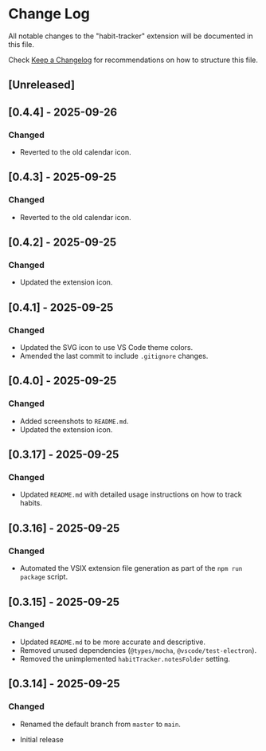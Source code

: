 # Change Log

All notable changes to the "habit-tracker" extension will be documented in this file.

Check [Keep a Changelog](http://keepachangelog.com/) for recommendations on how to structure this file.

## [Unreleased]

## [0.4.4] - 2025-09-26

### Changed

- Reverted to the old calendar icon.

## [0.4.3] - 2025-09-25

### Changed

- Reverted to the old calendar icon.

## [0.4.2] - 2025-09-25

### Changed

- Updated the extension icon.

## [0.4.1] - 2025-09-25

### Changed

- Updated the SVG icon to use VS Code theme colors.
- Amended the last commit to include `.gitignore` changes.

## [0.4.0] - 2025-09-25

### Changed

- Added screenshots to `README.md`.
- Updated the extension icon.

## [0.3.17] - 2025-09-25

### Changed

- Updated `README.md` with detailed usage instructions on how to track habits.

## [0.3.16] - 2025-09-25

### Changed

- Automated the VSIX extension file generation as part of the `npm run package` script.

## [0.3.15] - 2025-09-25

### Changed

- Updated `README.md` to be more accurate and descriptive.
- Removed unused dependencies (`@types/mocha`, `@vscode/test-electron`).
- Removed the unimplemented `habitTracker.notesFolder` setting.

## [0.3.14] - 2025-09-25

### Changed

- Renamed the default branch from `master` to `main`.

- Initial release